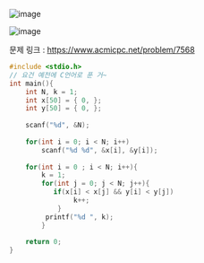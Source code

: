 ![image](https://user-images.githubusercontent.com/74396651/155675942-d8092eee-f1c7-447f-99cf-e0b9ab672ffe.png)

![image](https://user-images.githubusercontent.com/74396651/155675984-8459513a-454e-4d77-b8ce-2be670ceaa90.png)

문제 링크 : https://www.acmicpc.net/problem/7568


```C
#include <stdio.h>
// 요건 예전에 C언어로 푼 거~
int main(){
    int N, k = 1;
    int x[50] = { 0, };
    int y[50] = { 0, };
    
    scanf("%d", &N);
    
    for(int i = 0; i < N; i++)
        scanf("%d %d", &x[i], &y[i]);
    
    for(int i = 0 ; i < N; i++){
        k = 1;
        for(int j = 0; j < N; j++){
           if(x[i] < x[j] && y[i] < y[j])
                k++;
            }
         printf("%d ", k);
        }
    
    return 0;
}
 
```
